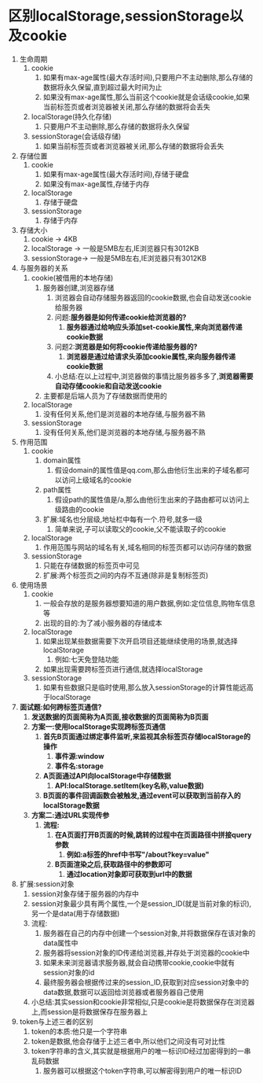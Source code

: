# 区别localStorage,sessionStorage以及cookie

1. 生命周期
   1. cookie
      1. 如果有max-age属性(最大存活时间),只要用户不主动删除,那么存储的数据将永久保留,直到超过最大时间为止
      2. 如果没有max-age属性,那么当前这个cookie就是会话级cookie,如果当前标签页或者浏览器被关闭,那么存储的数据将会丢失
   2. localStorage(持久化存储)
      1. 只要用户不主动删除,那么存储的数据将永久保留
   3. sessionStorage(会话级存储)
      1. 如果当前标签页或者浏览器被关闭,那么存储的数据将会丢失
2. 存储位置
   1. cookie
      1. 如果有max-age属性(最大存活时间),存储于硬盘
      2. 如果没有max-age属性,存储于内存
   2. localStorage
      1. 存储于硬盘
   3. sessionStorage
      1. 存储于内存
3. 存储大小
   1. cookie -> 4KB
   2. localStorage -> 一般是5MB左右,IE浏览器只有3012KB
   3. sessionStorage-> 一般是5MB左右,IE浏览器只有3012KB
4. 与服务器的关系
   1. cookie(被借用的本地存储)
      1. 服务器创建,浏览器存储
         1. 浏览器会自动存储服务器返回的cookie数据,也会自动发送cookie给服务器
         2. 问题:**服务器是如何传递cookie给浏览器的?**
            1. **服务器通过给响应头添加set-cookie属性,来向浏览器传递cookie数据**
         3. 问题2:**浏览器是如何将cookie传递给服务器的?**
            1. **浏览器是通过给请求头添加cookie属性,来向服务器传递cookie数据**
         4. 小总结:在以上过程中,浏览器做的事情比服务器多多了,**浏览器需要自动存储cookie和自动发送cookie**
      2. 主要都是后端人员为了存储数据而使用的
   2. localStorage
      1. 没有任何关系,他们是浏览器的本地存储,与服务器不熟
   3. sessionStorage
      1. 没有任何关系,他们是浏览器的本地存储,与服务器不熟
5. 作用范围
   1. cookie
      1. domain属性
         1. 假设domain的属性值是qq.com,那么由他衍生出来的子域名都可以访问上级域名的cookie
      2. path属性
         1. 假设path的属性值是/a,那么由他衍生出来的子路由都可以访问上级路由的cookie
      3. 扩展:域名也分层级,地址栏中每有一个.符号,就多一级
         1. 简单来说,子可以读取父的cookie,父不能读取子的cookie
   2. localStorage
      1. 作用范围与网站的域名有关,域名相同的标签页都可以访问存储的数据
   3. sessionStorage
      1. 只能在存储数据的标签页中可见
      2. 扩展:两个标签页之间的内存不互通(除非是复制标签页)
6. 使用场景
   1. cookie
      1. 一般会存放的是服务器想要知道的用户数据,例如:定位信息,购物车信息等
      2. 出现的目的:为了减小服务器的存储成本
   2. localStorage
      1. 如果出现某些数据需要下次开启项目还能继续使用的场景,就选择localStorage
         1. 例如:七天免登陆功能
      2. 如果出现需要跨标签页进行通信,就选择localStorage
   3. sessionStorage
      1. 如果有些数据只是临时使用,那么放入sessionStorage的计算性能远高于localStorage
7. **面试题:如何跨标签页通信?**
   1. **发送数据的页面简称为A页面,接收数据的页面简称为B页面**
   2. **方案一:使用localStorage实现跨标签页通信**
      1. **首先B页面通过绑定事件监听,来监视其余标签页存储localStorage的操作**
         1. **事件源:window**
         2. **事件名:storage**
      2. **A页面通过API向localStorage中存储数据**
         1. **API:localStorage.setItem(key名称,value数据)**
      3. **B页面的事件回调函数会被触发,通过event可以获取到当前存入的localStorage数据**
   3. **方案二:通过URL实现传参**
      1. **流程:**
         1. **在A页面打开B页面的时候,跳转的过程中在页面路径中拼接query参数**
            1. **例如:a标签的href中书写"/about?key=value"**
         2. **B页面渲染之后,获取路径中的参数即可**
            1. **通过location对象即可获取到url中的数据**
8. 扩展:session对象
   1. session对象存储于服务器的内存中
   2. session对象最少具有两个属性,一个是session_ID(就是当前对象的标识),另一个是data(用于存储数据)
   3. 流程:
      1. 服务器在自己的内存中创建一个session对象,并将数据保存在该对象的data属性中
      2. 服务器将session对象的ID传递给浏览器,并存处于浏览器的cookie中
      3. 如果未来浏览器请求服务器,就会自动携带cookie,cookie中就有session对象的id
      4. 最终服务器会根据传过来的session_ID,获取到对应session对象中的data数据,数据可以返回给浏览器或者服务器自己使用
   4. 小总结:其实session和cookie非常相似,只是cookie是将数据保存在浏览器上,而session是将数据保存在服务器上
9. token与上述三者的区别
   1. token的本质:他只是一个字符串
   2. token是数据,他会存储于上述三者中,所以他们之间没有可对比性
   3. token字符串的含义,其实就是根据用户的唯一标识ID经过加密得到的一串乱码数据
      1. 服务器可以根据这个token字符串,可以解密得到用户的唯一标识ID